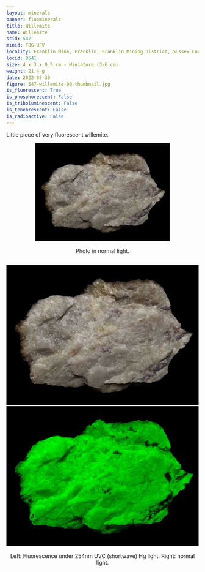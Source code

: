 ```yaml
---
layout: minerals
banner: fluominerals
title: Willemite
name: Willemite
scid: 547
minid: T8G-UFV
locality: Franklin Mine, Franklin, Franklin Mining District, Sussex County, New Jersey, USA
locid: 8541
size: 4 x 3 x 0.5 cm - Miniature (3-6 cm)
weight: 21.4 g
date: 2022-05-30
figure: 547-willemite-00-thumbnail.jpg
is_fluorescent: True
is_phosphorescent: False
is_triboluminescent: False
is_tenebrescent: False
is_radioactive: False
---
```

Little piece of very fluorescent willemite.

<figure style='text-align:center; margin:0 auto; width:100%'>
 <img width='70%' src='/img/minerals/547-willemite-01-visible.jpg'>
 <figcaption style='padding:1em 0 2em'>Photo in normal light.</figcaption>
</figure>

<figure style='text-align:center; margin:0 auto; width:100%;'>
 <div class='image-slider'>
  <img src='/img/minerals/547-willemite-01-visible.jpg'>
  <div class='image-slider-image'>
   <img src='/img/minerals/547-willemite-02-254hg.jpg'>
   <div class='image-slider-dot'></div>
  </div>
 </div>
 <figcaption style='padding:1em 0 2em'>Left: Fluorescence under 254nm UVC (shortwave) Hg light. Right: normal light.</figcaption>
</figure>

